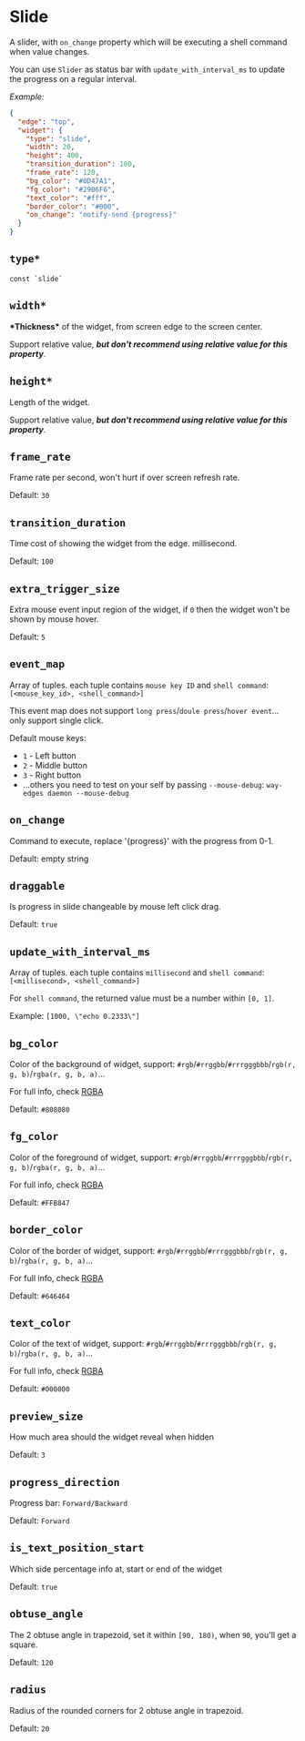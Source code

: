 # Slide

A slider, with `on_change` property which will be executing a shell command when value changes.

You can use `Slider` as status bar with `update_with_interval_ms` to update the progress on a regular interval.

_Example:_

```json
{
  "edge": "top",
  "widget": {
    "type": "slide",
    "width": 20,
    "height": 400,
    "transition_duration": 100,
    "frame_rate": 120,
    "bg_color": "#0D47A1",
    "fg_color": "#29B6F6",
    "text_color": "#fff",
    "border_color": "#000",
    "on_change": "notify-send {progress}"
  }
}
```

## `type*`

```plaintext
const `slide`
```

## `width*`

**\*Thickness\*** of the widget, from screen edge to the screen center.

Support relative value, **_but don't recommend using relative value for this property_**.

## `height*`

Length of the widget.

Support relative value, **_but don't recommend using relative value for this property_**.

## `frame_rate`

Frame rate per second, won't hurt if over screen refresh rate.

Default: `30`

## `transition_duration`

Time cost of showing the widget from the edge. millisecond.

Default: `100`

## `extra_trigger_size`

Extra mouse event input region of the widget, if `0` then the widget won't be shown by mouse hover.

Default: `5`

## `event_map`

Array of tuples. each tuple contains `mouse key ID` and `shell command`:  
`[<mouse_key_id>, <shell_command>]`

This event map does not support `long press`/`doule press`/`hover event`... only support single click.

Default mouse keys:

- `1` - Left button
- `2` - Middle button
- `3` - Right button
- ...others you need to test on your self by passing `--mouse-debug`: `way-edges daemon --mouse-debug`

## `on_change`

Command to execute, replace '{progress}' with the progress from 0-1.

Default: empty string

## `draggable`

Is progress in slide changeable by mouse left click drag.

Default: `true`

## `update_with_interval_ms`

Array of tuples. each tuple contains `millisecond` and `shell command`:  
`[<millisecond>, <shell_command>]`

For `shell command`, the returned value must be a number within `[0, 1]`.

Example: `[1000, \"echo 0.2333\"]`

## `bg_color`

Color of the background of widget, support: `#rgb`/`#rrggbb`/`#rrrgggbbb`/`rgb(r, g, b)`/`rgba(r, g, b, a)`...

For full info, check [RGBA](https://gtk-rs.org/gtk4-rs/stable/latest/docs/src/gdk4/rgba.rs.html#205)

Default: `#808080`

## `fg_color`

Color of the foreground of widget, support: `#rgb`/`#rrggbb`/`#rrrgggbbb`/`rgb(r, g, b)`/`rgba(r, g, b, a)`...

For full info, check [RGBA](https://gtk-rs.org/gtk4-rs/stable/latest/docs/src/gdk4/rgba.rs.html#205)

Default: `#FFB847`

## `border_color`

Color of the border of widget, support: `#rgb`/`#rrggbb`/`#rrrgggbbb`/`rgb(r, g, b)`/`rgba(r, g, b, a)`...

For full info, check [RGBA](https://gtk-rs.org/gtk4-rs/stable/latest/docs/src/gdk4/rgba.rs.html#205)

Default: `#646464`

## `text_color`

Color of the text of widget, support: `#rgb`/`#rrggbb`/`#rrrgggbbb`/`rgb(r, g, b)`/`rgba(r, g, b, a)`...

For full info, check [RGBA](https://gtk-rs.org/gtk4-rs/stable/latest/docs/src/gdk4/rgba.rs.html#205)

Default: `#000000`

## `preview_size`

How much area should the widget reveal when hidden

Default: `3`

## `progress_direction`

Progress bar: `Forward/Backward`

Default: `Forward`

## `is_text_position_start`

Which side percentage info at, start or end of the widget

Default: `true`

## `obtuse_angle`

The 2 obtuse angle in trapezoid, set it within `[90, 180)`, when `90`, you'll get a square.

Default: `120`

## `radius`

Radius of the rounded corners for 2 obtuse angle in trapezoid.

Default: `20`
